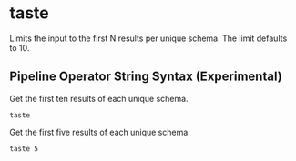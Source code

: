# taste

Limits the input to the first N results per unique schema. The limit defaults to
10.

## Pipeline Operator String Syntax (Experimental)

Get the first ten results of each unique schema.

```
taste
```

Get the first five results of each unique schema.

```
taste 5
```
